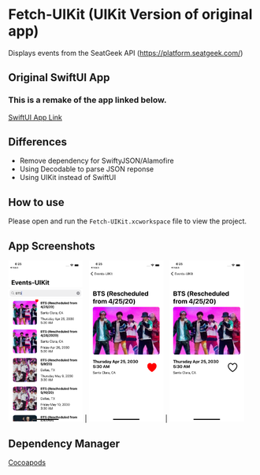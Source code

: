 # Fetch-UIKit (UIKit Version of original app)

Displays events from the SeatGeek API (https://platform.seatgeek.com/)

## Original SwiftUI App
### This is a remake of the app linked below. 
[SwiftUI App Link](https://github.com/Andylochan/Fetch/)

## Differences
- Remove dependency for SwiftyJSON/Alamofire
- Using Decodable to parse JSON reponse 
- Using UIKit instead of SwiftUI

## How to use
Please open and run the ```Fetch-UIKit.xcworkspace``` file to view the project. 

## App Screenshots

<img src="imgs/ss1.png" width="30%" height="30%"> | <img src="imgs/ss2.png" width="30%" height="30%"> | <img src="imgs/ss3.png" width="30%" height="30%">

## Dependency Manager

[Cocoapods](https://cocoapods.org/)
